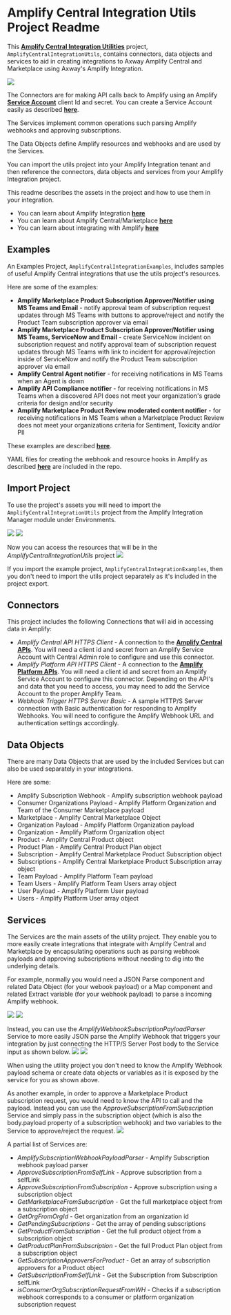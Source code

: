 # Amplify Central Integration Utils Project Readme

This [**Amplify Central Integration Utilities**](https://github.com/lbrenman/Amplify-Central-Integration-Utils-Project) project, `AmplifyCentralIntegrationUtils`, contains connectors, data objects and services to aid in creating integrations to Axway Amplify Central and Marketplace using Axway's Amplify Integration.

![](https://i.imgur.com/bXu0h9r.png)

The Connectors are for making API calls back to Amplify using an Amplify [**Service Account**](https://docs.axway.com/bundle/platform-management/page/docs/management_guide/managing_service_accounts/index.html) client Id and secret. You can create a Service Account easily as described [**here**](https://blog.axway.com/product-insights/amplify-platform/axway-amplify-platform-api-calls).

The Services implement common operations such parsing Amplify webhooks and approving subscriptions.

The Data Objects define Amplify resources and webhooks and are used by the Services.

You can import the utils project into your Amplify Integration tenant and then reference the connectors, data objects and services from your Amplify Integration project.

This readme describes the assets in the project and how to use them in your integration.

* You can learn about Amplify Integration [**here**](https://www.axway.com/en/products/amplify-integration)
* You can learn about Amplify Central/Marketplace [**here**](https://www.axway.com/en/products/amplify-enterprise-marketplace)
* You can learn about integrating with Amplify [**here**](https://docs.axway.com/bundle/amplify-central/page/docs/integrate_with_central/index.html)

## Examples

An Examples Project, `AmplifyCentralIntegrationExamples`, includes samples of useful Amplify Central integrations that use the utils project's resources.

Here are some of the examples:
* **Amplify Marketplace Product Subscription Approver/Notifier using MS Teams and Email** - notify approval team of subscription request updates through MS Teams with buttons to approve/reject and notify the Product Team subscription approver via email
* **Amplify Marketplace Product Subscription Approver/Notifier using MS Teams, ServiceNow and Email** - create ServiceNow incident on subscription request and notify approval team of subscription request updates through MS Teams with link to incident for approval/rejection inside of ServiceNow and notify the Product Team subscription approver via email
* **Amplify Central Agent notifier** - for receiving notifications in MS Teams when an Agent is down
* **Amplify API Compliance notifier** - for receiving notifications in MS Teams when a discovered API does not meet your organization's grade criteria for design and/or security
* **Amplify Marketplace Product Review moderated content notifier** - for receiving notifications in MS Teams when a Marketplace Product Review does not meet your organizations criteria for Sentiment, Toxicity and/or PII

These examples are described [**here**](https://gist.github.com/lbrenman/ba9640a5b1650a68c13bb98991090725).

YAML files for creating the webhook and resource hooks in Amplify as described [**here**](https://blog.axway.com/product-insights/amplify-platform/central/create-an-amplify-central-integration-webhook-using-the-axway-cli) are included in the repo.

## Import Project

To use the project's assets you will need to import the `AmplifyCentralIntegrationUtils` project from the Amplify Integration Manager module under Environments.

![](https://i.imgur.com/nLqXQvY.png)
![](https://i.imgur.com/getEd3P.png)

Now you can access the resources that will be in the *AmplifyCentralIntegrationUtils* project
![](https://i.imgur.com/j1Q5dEQ.png)

If you import the example project, `AmplifyCentralIntegrationExamples`,  then you don't need to import the utils project separately as it's included in the project export.

## Connectors

This project includes the following Connections that will aid in accessing data in Amplify:

* *Amplify Central API HTTPS Client* - A connection to the [**Amplify Central APIs**](https://apidocs.axway.com/swagger-ui-NEW/index.html?productname=APIServer&productversion=1.0.0&filename=swagger.json). You will need a client id and secret from an Amplify Service Account with Central Admin role to configure and use this connector.
* *Amplify Platform API HTTPS Client* - A connection to the [**Amplify Platform APIs**](https://platform.axway.com/api-docs.html). You will need a client id and secret from an Amplify Service Account to configure this connector. Depending on the API's and data that you need to access, you may need to add the Service Account to the proper Amplify Team.
* *Webhook Trigger HTTPS Server Basic* - A sample HTTP/S Server connection with Basic authentication for responding to Amplify Webhooks. You will need to configure the Amplify Webhook URL and authentication settings accordingly.

## Data Objects

There are many Data Objects that are used by the included Services but can also be used separately in your integrations.

Here are some:

* Amplify Subscription Webhook - Amplify subscription webhook payload
* Consumer Organizations Payload - Amplify Platform Organization and Team of the Consumer Marketplace payload
* Marketplace - Amplify Central Marketplace Object
* Organization Payload - Amplify Platform Organization payload
* Organization - Amplify Platform Organization object
* Product - Amplify Central Product object
* Product Plan - Amplify Central Product Plan object
* Subscription - Amplify Central Marketplace Product Subscription object
* Subscriptions - Amplify Central Marketplace Product Subscription array object
* Team Payload - Amplify Platform Team payload
* Team Users - Amplify Platform Team Users array object
* User Payload - Amplify Platform User payload
* Users - Amplify Platform User array object

## Services

The Services are the main assets of the utility project. They enable you to more easily create integrations that integrate with Amplify Central and Marketplace by encapsulating operations such as parsing webhook payloads and approving subscriptions without needing to dig into the underlying details.

For example, normally you would need a JSON Parse component and related Data Object (for your webook payload) or a Map component and related Extract variable (for your webhook payload) to parse a incoming Amplify webhook.

![](https://i.imgur.com/2B7rf7M.png)
![](https://i.imgur.com/LvWAc5c.png)

Instead, you can use the *AmplifyWebhookSubscriptionPayloadParser* Service to more easily JSON parse the Amplify Webhook that triggers your integration by just connecting the HTTP/S Server Post body to the Service input as shown below.
![](https://i.imgur.com/79QTWSo.png)
![](https://i.imgur.com/lL8QUk3.png)

When using the utility project you don't need to know the Amplify Webhook payload schema or create data objects or variables as it is exposed by the service for you as shown above.

As another example, in order to approve a Marketplace Product subscription request, you would need to know the API to call and the payload. Instead you can use the *ApproveSubscriptionFromSubscription* Service and simply pass in the subscription object (which is also the body.payload property of a subscription webhook) and two variables to the Service to approve/reject the request.
![](https://i.imgur.com/2boFo1f.png)

A partial list of Services are:
* *AmplifySubscriptionWebhookPayloadParser* - Amplify Subscription webhook payload parser
* *ApproveSubscriptionFromSelfLink* - Approve subscription from a selfLink
* *ApproveSubscriptionFromSubscription* - Approve subscription using a subscription object
* *GetMarketplaceFromSubscription* - Get the full marketplace object from a subscription object
* *GetOrgFromOrgId* - Get organization from an organization id
* *GetPendingSubscriptions* - Get the array of pending subscriptions
* *GetProductFromSubscription* - Get the full product object from a subscription object
* *GetProductPlanFromSubscription* - Get the full Product Plan object from a subscription object
* *GetSubscriptionApproversForProduct* - Get an array of subscription approvers for a Product object
* *GetSubscriptionFromSelfLink* - Get the Subscription from Subscription selfLink
* *isConsumerOrgSubscriptionRequestFromWH* - Checks if a subscription webhook corresponds to a consumer or platform organization subscription request
